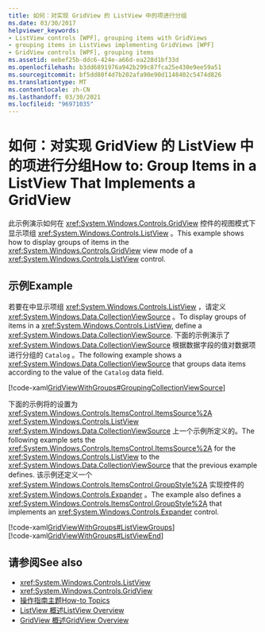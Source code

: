 ```yaml
---
title: 如何：对实现 GridView 的 ListView 中的项进行分组
ms.date: 03/30/2017
helpviewer_keywords:
- ListView controls [WPF], grouping items with GridViews
- grouping items in ListViews implementing GridViews [WPF]
- GridView controls [WPF], grouping items
ms.assetid: eebef25b-ddc6-424e-a66d-ea228d1bf33d
ms.openlocfilehash: b3dd6891976a942b299c87fca25e430e9ee59a51
ms.sourcegitcommit: bf5dd80f4d7b202afa90e90d1148402c5474d826
ms.translationtype: MT
ms.contentlocale: zh-CN
ms.lasthandoff: 03/30/2021
ms.locfileid: "96971035"
---
```

# <a name="how-to-group-items-in-a-listview-that-implements-a-gridview"></a><span data-ttu-id="81a60-102">如何：对实现 GridView 的 ListView 中的项进行分组</span><span class="sxs-lookup"><span data-stu-id="81a60-102">How to: Group Items in a ListView That Implements a GridView</span></span>
<span data-ttu-id="81a60-103">此示例演示如何在 <xref:System.Windows.Controls.GridView> 控件的视图模式下显示项组 <xref:System.Windows.Controls.ListView> 。</span><span class="sxs-lookup"><span data-stu-id="81a60-103">This example shows how to display groups of items in the <xref:System.Windows.Controls.GridView> view mode of a <xref:System.Windows.Controls.ListView> control.</span></span>  
  
## <a name="example"></a><span data-ttu-id="81a60-104">示例</span><span class="sxs-lookup"><span data-stu-id="81a60-104">Example</span></span>  
 <span data-ttu-id="81a60-105">若要在中显示项组 <xref:System.Windows.Controls.ListView> ，请定义 <xref:System.Windows.Data.CollectionViewSource> 。</span><span class="sxs-lookup"><span data-stu-id="81a60-105">To display groups of items in a <xref:System.Windows.Controls.ListView>, define a <xref:System.Windows.Data.CollectionViewSource>.</span></span> <span data-ttu-id="81a60-106">下面的示例演示了 <xref:System.Windows.Data.CollectionViewSource> 根据数据字段的值对数据项进行分组的 `Catalog` 。</span><span class="sxs-lookup"><span data-stu-id="81a60-106">The following example shows a <xref:System.Windows.Data.CollectionViewSource> that groups data items according to the value of the `Catalog` data field.</span></span>  
  
 [!code-xaml[GridViewWithGroups#GroupingCollectionViewSource](~/samples/snippets/csharp/VS_Snippets_Wpf/GridViewWithGroups/CS/Window1.xaml#groupingcollectionviewsource)]  
  
 <span data-ttu-id="81a60-107">下面的示例将的设置为 <xref:System.Windows.Controls.ItemsControl.ItemsSource%2A> <xref:System.Windows.Controls.ListView> <xref:System.Windows.Data.CollectionViewSource> 上一个示例所定义的。</span><span class="sxs-lookup"><span data-stu-id="81a60-107">The following example sets the <xref:System.Windows.Controls.ItemsControl.ItemsSource%2A> for the <xref:System.Windows.Controls.ListView> to the <xref:System.Windows.Data.CollectionViewSource> that the previous example defines.</span></span> <span data-ttu-id="81a60-108">该示例还定义一个 <xref:System.Windows.Controls.ItemsControl.GroupStyle%2A> 实现控件的 <xref:System.Windows.Controls.Expander> 。</span><span class="sxs-lookup"><span data-stu-id="81a60-108">The example also defines a <xref:System.Windows.Controls.ItemsControl.GroupStyle%2A> that implements an <xref:System.Windows.Controls.Expander> control.</span></span>  
  
 [!code-xaml[GridViewWithGroups#ListViewGroups](~/samples/snippets/csharp/VS_Snippets_Wpf/GridViewWithGroups/CS/Window1.xaml#listviewgroups)]  
[!code-xaml[GridViewWithGroups#ListViewEnd](~/samples/snippets/csharp/VS_Snippets_Wpf/GridViewWithGroups/CS/Window1.xaml#listviewend)]  
  
## <a name="see-also"></a><span data-ttu-id="81a60-109">请参阅</span><span class="sxs-lookup"><span data-stu-id="81a60-109">See also</span></span>

- <xref:System.Windows.Controls.ListView>
- <xref:System.Windows.Controls.GridView>
- [<span data-ttu-id="81a60-110">操作指南主题</span><span class="sxs-lookup"><span data-stu-id="81a60-110">How-to Topics</span></span>](listview-how-to-topics.md)
- [<span data-ttu-id="81a60-111">ListView 概述</span><span class="sxs-lookup"><span data-stu-id="81a60-111">ListView Overview</span></span>](listview-overview.md)
- [<span data-ttu-id="81a60-112">GridView 概述</span><span class="sxs-lookup"><span data-stu-id="81a60-112">GridView Overview</span></span>](gridview-overview.md)
